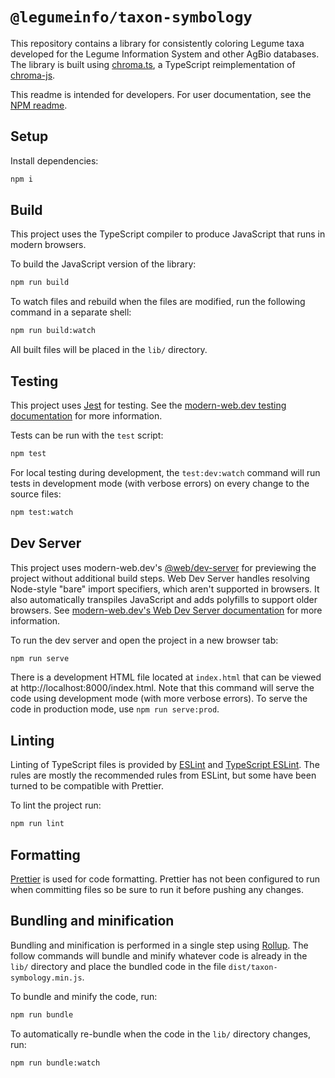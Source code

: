 # `@legumeinfo/taxon-symbology`

This repository contains a library for consistently coloring Legume taxa developed for the Legume Information System and other AgBio databases.
The library is built using [chroma.ts](https://github.com/NaridaL/chroma.ts), a TypeScript reimplementation of [chroma-js](https://github.com/gka/chroma.js).

This readme is intended for developers.
For user documentation, see the [NPM readme](https://github.com/legumeinfo/taxon-symbology/blob/main/README.md).

## Setup

Install dependencies:

```bash
npm i
```

## Build

This project uses the TypeScript compiler to produce JavaScript that runs in modern browsers.

To build the JavaScript version of the library:

```bash
npm run build
```

To watch files and rebuild when the files are modified, run the following command in a separate shell:

```bash
npm run build:watch
```

All built files will be placed in the `lib/` directory.

## Testing

This project uses
[Jest](https://www.npmjs.com/package/jest) for testing. See the
[modern-web.dev testing documentation](https://jestjs.io/) for
more information.

Tests can be run with the `test` script:

```bash
npm test
```

For local testing during development, the `test:dev:watch` command will run tests in development mode (with verbose errors) on every change to the source files:

```bash
npm test:watch
```

## Dev Server

This project uses modern-web.dev's [@web/dev-server](https://www.npmjs.com/package/@web/dev-server) for previewing the project without additional build steps.
Web Dev Server handles resolving Node-style "bare" import specifiers, which aren't supported in browsers.
It also automatically transpiles JavaScript and adds polyfills to support older browsers.
See [modern-web.dev's Web Dev Server documentation](https://modern-web.dev/docs/dev-server/overview/) for more information.

To run the dev server and open the project in a new browser tab:

```bash
npm run serve
```

There is a development HTML file located at `index.html` that can be viewed at http://localhost:8000/index.html.
Note that this command will serve the code using development mode (with more verbose errors).
To serve the code in production mode, use `npm run serve:prod`.

## Linting

Linting of TypeScript files is provided by [ESLint](eslint.org) and [TypeScript ESLint](https://github.com/typescript-eslint/typescript-eslint).
The rules are mostly the recommended rules from ESLint, but some have been turned to be compatible with Prettier.

To lint the project run:

```bash
npm run lint
```

## Formatting

[Prettier](https://prettier.io/) is used for code formatting.
Prettier has not been configured to run when committing files so be sure to run it before pushing any changes.

## Bundling and minification

Bundling and minification is performed in a single step using [Rollup](https://rollupjs.org/guide/en/).
The follow commands will bundle and minify whatever code is already in the `lib/` directory and place the bundled code in the file `dist/taxon-symbology.min.js`.

To bundle and minify the code, run:
```bash
npm run bundle
```

To automatically re-bundle when the code in the `lib/` directory changes, run:
```bash
npm run bundle:watch
```
